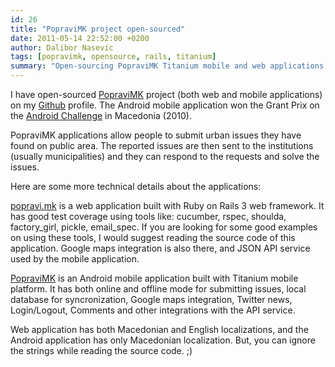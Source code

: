 ```yaml
---
id: 26
title: "PopraviMK project open-sourced"
date: 2011-05-14 22:52:00 +0200
author: Dalibor Nasevic
tags: [popravimk, opensource, rails, titanium]
summary: "Open-sourcing PopraviMK Titanium mobile and web applications."
---
```


I have open-sourced [PopraviMK](http://popravi.mk/ "PopraviMK official site") project (both web and mobile applications) on my [Github](https://github.com/dalibor "Dalibor Nasevic's Github profile") profile. The Android mobile application won the Grant Prix on the [Android Challenge](http://dalibornasevic.com/posts/15-grand-prix-on-vip-android-challenge-with-popravimk "PopraviMK Android Grand Prix") in Macedonia (2010).

PopraviMK applications allow people to submit urban issues they have found on public area. The reported issues are then sent to the institutions (usually municipalities) and they can respond to the requests and solve the issues.

Here are some more technical details about the applications:

[popravi.mk](https://github.com/dalibor/popravi.mk "popravi.mk source code at Github") is a web application built with Ruby on Rails 3 web framework. It has good test coverage using tools like: cucumber, rspec, shoulda, factory\_girl, pickle, email\_spec. If you are looking for some good examples on using these tools, I would suggest reading the source code of this application. Google maps integration is also there, and JSON API service used by the mobile application.

[PopraviMK](https://github.com/dalibor/PopraviMK "PopraviMK source code at Github") is an Android mobile application built with Titanium mobile platform. It has both online and offline mode for submitting issues, local database for syncronization, Google maps integration, Twitter news, Login/Logout, Comments and other integrations with the API service.

Web application has both Macedonian and English localizations, and the Android application has only Macedonian localization. But, you can ignore the strings while reading the source code. ;)
